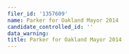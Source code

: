 ```yaml
---
filer_id: '1357609'
name: Parker for Oakland Mayor 2014
candidate_controlled_id: ''
data_warning:
title: Parker for Oakland Mayor 2014
---
```

